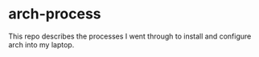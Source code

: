 # arch-process
This repo describes the processes I went through to install and configure arch into my laptop.
